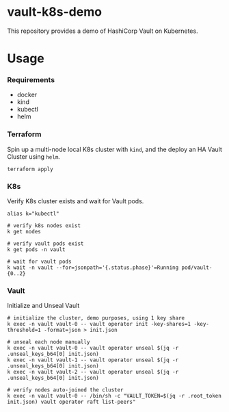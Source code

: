 # vault-k8s-demo
This repository provides a demo of HashiCorp Vault on Kubernetes.

# Usage

### Requirements
- docker
- kind
- kubectl
- helm

### Terraform
Spin up a multi-node local K8s cluster with `kind`, and the deploy an HA Vault Cluster using `helm`.
```shell
terraform apply
```

### K8s
Verify K8s cluster exists and wait for Vault pods.
```shell
alias k="kubectl"

# verify k8s nodes exist
k get nodes

# verify vault pods exist
k get pods -n vault

# wait for vault pods
k wait -n vault --for=jsonpath='{.status.phase}'=Running pod/vault-{0..2}
```

### Vault
Initialize and Unseal Vault
```shell
# initialize the cluster, demo purposes, using 1 key share
k exec -n vault vault-0 -- vault operator init -key-shares=1 -key-threshold=1 -format=json > init.json

# unseal each node manually 
k exec -n vault vault-0 -- vault operator unseal $(jq -r .unseal_keys_b64[0] init.json)
k exec -n vault vault-1 -- vault operator unseal $(jq -r .unseal_keys_b64[0] init.json)
k exec -n vault vault-2 -- vault operator unseal $(jq -r .unseal_keys_b64[0] init.json)

# verify nodes auto-joined the cluster
k exec -n vault vault-0 -- /bin/sh -c "VAULT_TOKEN=$(jq -r .root_token init.json) vault operator raft list-peers"
```

